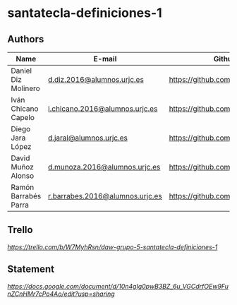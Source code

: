 # santatecla-definiciones-1
## Authors

|Name|E-mail|Github|
|-----|-----|-----|
|Daniel Diz Molinero  |  d.diz.2016@alumnos.urjc.es	    | https://github.com/LordHansTopo|
|Iván Chicano Capelo | i.chicano.2016@alumnos.urjc.es  |	https://github.com/ivchicano   |
|Diego Jara López	    | d.jaral@alumnos.urjc.es	        | https://github.com/DiegoJL97   |
|David Muñoz Alonso	  | d.munoza.2016@alumnos.urjc.es	  | https://github.com/ggeettaa    |
|Ramón Barrabés Parra	| r.barrabes.2016@alumnos.urjc.es |	https://github.com/ram2701     |

## Trello 

*https://trello.com/b/W7MyhRsn/daw-grupo-5-santatecla-definiciones-1*

## Statement

*https://docs.google.com/document/d/10n4gIg0pwB3BZ_6u_VGCdrfOEw9FunZCnHMr7cPo4Ao/edit?usp=sharing*
